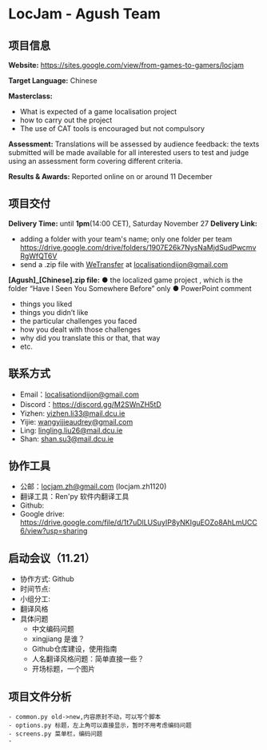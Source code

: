 # LocJam - Agush Team
## 项目信息

**Website:** https://sites.google.com/view/from-games-to-gamers/locjam

**Target Language:** Chinese

**Masterclass:**
- What is expected of a game localisation project
- how to carry out the project
- The use of CAT tools is encouraged but not compulsory

**Assessment:**
Translations will be assessed by audience feedback: the texts submitted will be made available for all interested users to test and judge using an assessment form covering different criteria.

**Results & Awards:**
Reported online on or around 11 December

## 项目交付
**Delivery Time:** until **1pm**(14:00 CET), Saturday November 27
**Delivery Link:**
- adding a folder with your team's name; only one folder per team https://drive.google.com/drive/folders/1907E26k7NysNaMjdSudPwcmvRgWfQT6V
- send a .zip file with [WeTransfer](https://wetransfer.com/ "WeTransfer") at localisationdijon@gmail.com

**[Agush]_[Chinese].zip file:**
● the localized game project , which is the folder “Have I Seen You Somewhere Before” only
● PowerPoint comment
- things you liked
- things you didn’t like
- the particular challenges you faced
- how you dealt with those challenges
- why did you translate this or that, that way
- etc.


## 联系方式
- Email：localisationdijon@gmail.com
- Discord：https://discord.gg/M2SWnZH5tD
- Yizhen: yizhen.li33@mail.dcu.ie
- Yijie: wangyijieaudrey@gmail.com
- Ling: lingling.liu26@mail.dcu.ie
- Shan: shan.su3@mail.dcu.ie

## 协作工具
- 公邮：locjam.zh@gmail.com (locjam.zh1120)
- 翻译工具：Ren'py 软件内翻译工具
- Github:
- Google drive: https://drive.google.com/file/d/1t7uDlLUSuyIP8yNKIguEOZo8AhLmUCC6/view?usp=sharing

## 启动会议（11.21）
- 协作方式: Github
- 时间节点: 
- 小组分工: 
- 翻译风格
- 具体问题
	- 中文编码问题
	- xingjiang 是谁？
	- Github仓库建设，使用指南
	- 人名翻译风格问题：简单直接一些？
	- 开场标题，一个图片

## 项目文件分析
	- common.py old->new,内容原封不动，可以写个脚本
	- options.py 标题，左上角可以直接显示，暂时不用考虑编码问题
	- screens.py 菜单栏，编码问题
	- 



